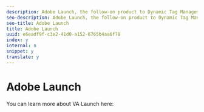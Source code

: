 ```yaml
---
description: Adobe Launch, the follow-on product to Dynamic Tag Management, features a Video Analytics Launch Extension that facilitates implementing video tracking in your players.
seo-description: Adobe Launch, the follow-on product to Dynamic Tag Management, features a Video Analytics Launch Extension that facilitates implementing video tracking in your players.
seo-title: Adobe Launch
title: Adobe Launch
uuid: e6eadf9f-c3e2-41d0-a152-6765b4aa6f78
index: y
internal: n
snippet: y
translate: y
---
```


# Adobe Launch

You can learn more about VA Launch here: [](https://docs.adobelaunch.com/extension-reference/adobe-analytics-for-video-extension)
